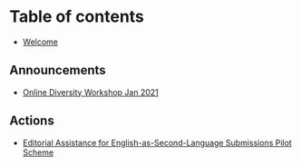 # Table of contents

* [Welcome](README.md)

## Announcements

* [Online Diversity Workshop Jan  2021](announcements/online-diversity-workshop-jan-2021.md)

## Actions

* [Editorial Assistance for English-as-Second-Language Submissions Pilot Scheme](actions/editorial-assistance-for-english-as-second-language-submissions-pilot-scheme.md)

